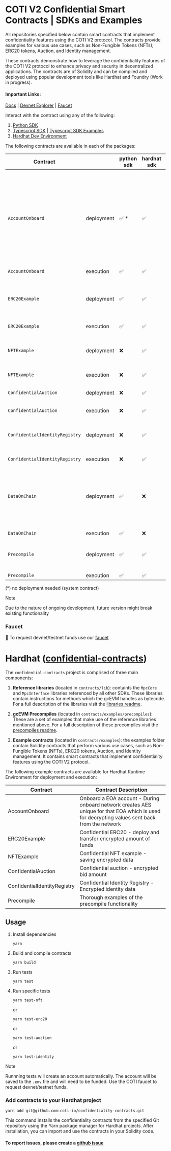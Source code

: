# COTI V2 Confidential Smart Contracts | SDKs and Examples

All repositories specified below contain smart contracts that implement confidentiality features using the COTI V2 protocol.
The contracts provide examples for various use cases, such as Non-Fungible Tokens (NFTs), ERC20 tokens, Auction, and Identity management.

These contracts demonstrate how to leverage the confidentiality features of the COTI V2 protocol to enhance privacy and security in decentralized applications.
The contracts are of Solidity and can be compiled and deployed using popular development tools like Hardhat and Foundry (Work in progress).

#### Important Links:

[Docs](https://docs.coti.io) | [Devnet Explorer](https://explorer-devnet.coti.io) | [Faucet](https://faucet.coti.io)

Interact with the contract using any of the following:

1. [Python SDK](https://github.com/coti-io/coti-sdk-python)
2. [Typescript SDK](https://github.com/coti-io/coti-sdk-typescript) | [Typescript SDK Examples](https://github.com/coti-io/coti-sdk-typescript-examples)
3. [Hardhat Dev Environment](https://github.com/coti-io/confidentiality-contracts)

The following contracts are available in each of the packages:

| Contract                       |            | python sdk  | hardhat sdk | typescript sdk | Contract Description                                                                                                                          |
|--------------------------------|------------|-------------|-------------|----------------|-----------------------------------------------------------------------------------------------------------------------------------------------|
| `AccountOnboard`               | deployment | ✅ *        | ✅           | ❌              | Onboard a EOA account - During onboard network creates AES unique for that EOA which is used for decrypting values sent back from the network |
| `AccountOnboard`               | execution  | ✅          | ✅           | ✅              | "                                                                                                                                             |
| `ERC20Example`                 | deployment | ✅          | ✅           | ❌              | Confidential ERC20 - deploy and transfer encrypted amount of funds                                                                            |
| `ERC20Example`                 | execution  | ✅          | ✅           | ✅              | "                                                                                                                                             |
| `NFTExample`                   | deployment | ❌          | ✅           | ❌              | Confidential NFT example - saving encrypted data                                                                                              |
| `NFTExample`                   | execution  | ❌          | ✅           | ❌              | "                                                                                                                                             |
| `ConfidentialAuction`          | deployment | ❌          | ✅           | ❌              | Confidential auction - encrypted bid amount                                                                                                   |
| `ConfidentialAuction`          | execution  | ❌          | ✅           | ❌              | "                                                                                                                                             |
| `ConfidentialIdentityRegistry` | deployment | ❌          | ✅           | ❌              | Confidential Identity Registry - Encrypted identity data                                                                                      |
| `ConfidentialIdentityRegistry` | execution  | ❌          | ✅           | ❌              | "                                                                                                                                             |
| `DataOnChain`                  | deployment | ✅          | ❌           | ❌              | Basic encryption and decryption - Good place to start explorining network capabilties                                                         |
| `DataOnChain`                  | execution  | ✅          | ❌           | ✅              | "                                                                                                                                             |
| `Precompile`                   | deployment | ✅          | ✅           | ❌              | Thorough examples of the precompile functionality                                                                                             |
| `Precompile`                   | execution  | ✅          | ✅           | ❌              | "                                                                                                                                             |-              |              

(*) no deployment needed (system contract)

> [!NOTE]  
> Due to the nature of ongoing development, future version might break existing functionality

### Faucet

🤖 To request devnet/testnet funds use our [faucet](https://faucet.coti.io)

# Hardhat ([confidential-contracts](https://github.com/coti-io/confidentiality-contracts))

The `confidential-contracts` project is comprised of three main components:

1. **Reference libraries** (located in `contracts/lib`): containts the `MpcCore` and `MpcInterface` libraries referenced by all other SDKs. These libraries contain instructions for methods which the gcEVM handles as bytecode. For a full description of the libraries visit the [libraries readme](contracts/lib/lib_readme.md).

2. **gcEVM Precompiles** (located in `contracts/examples/precompiles`): These are a set of examples that make use of the reference libraries mentioned above. For a full description of these precompiles visit the [precompiles readme](contracts/examples/precompiles/precompiles_readme.md).

3. **Example contracts** (located in `contracts/examples`): the examples folder contain Solidity contracts that perform various use cases, such as Non-Fungible Tokens (NFTs), ERC20 tokens, Auction, and Identity management. It contains smart contracts that implement confidentiality features using the COTI V2 protocol.

The following example contracts are available for Hardhat Runtime Environment for deployment and execution:

| Contract                     | Contract Description                                                                                                                          |
|------------------------------|-----------------------------------------------------------------------------------------------------------------------------------------------|
| AccountOnboard               | Onboard a EOA account - During onboard network creates AES unique for that EOA which is used for decrypting values sent back from the network |
| ERC20Example                 | Confidential ERC20 - deploy and transfer encrypted amount of funds                                                                            |
| NFTExample                   | Confidential NFT example - saving encrypted data                                                                                              |
| ConfidentialAuction          | Confidential auction - encrypted bid amount                                                                                                   |
| ConfidentialIdentityRegistry | Confidential Identity Registry - Encrypted identity data                                                                                      |
| Precompile                   | Thorough examples of the precompile functionality                                                                                             |

## Usage

1. Install dependencies

   ```
   yarn
   ```

3. Build and compile contracts

   ```
   yarn build
   ```

5. Run tests

   ```
   yarn test
   ```

7. Run specific tests

   ```
   yarn test-nft
   ```

   or

   ```
   yarn test-erc20
   ```

   or

   ```
   yarn test-auction
   ```

   or

   ```
   yarn test-identity
   ```

> [!NOTE]  
> Runnning tests will create an account automatically. The account will be saved to the `.env` file and will need to be funded. Use the COTI faucet to request devnet/testnet funds.

### Add contracts to your Hardhat project

```shell
yarn add git@github.com:coti-io/confidentiality-contracts.git
```

This command installs the confidentiality contracts from the specified Git repository using the Yarn package manager for Hardhat projects. After installation, you can import and use the contracts in your Solidity code.

#### To report issues, please create a [github issue](https://github.com/coti-io/confidentiality-contracts/issues)